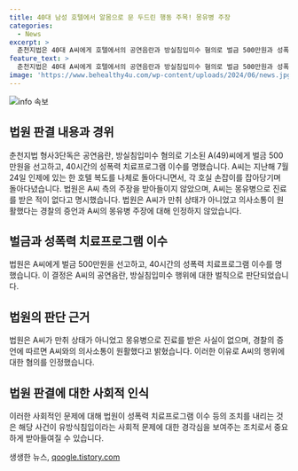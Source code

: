 ```yaml
---
title: 40대 남성 호텔에서 알몸으로 문 두드린 행동 주목! 몽유병 주장
categories:
  - News
excerpt: >
  춘천지법은 40대 A씨에게 호텔에서의 공연음란과 방실침입미수 혐의로 벌금 500만원과 성폭력 치료프로그램 이수를 명했다. A씨는 몽유병으로 화장실을 찾아다녔다고 주장했지만 법원은 받아들이지 않았다. 경찰 증언과 A씨의 행동을 종합해 법원은 혐의를 인정했다. A씨는 이미지의 호텔 복도에서 알몸으로 다른 호실의 손잡이를 잡아당기고 흔든 것으로 밝혀졌다.
feature_text: >
  춘천지법은 40대 A씨에게 호텔에서의 공연음란과 방실침입미수 혐의로 벌금 500만원과 성폭력 치료프로그램 이수를 명했다. A씨는 몽유병으로 화장실을 찾아다녔다고 주장했지만 법원은 받아들이지 않았다. 경찰 증언과 A씨의 행동을 종합해 법원은 혐의를 인정했다. A씨는 이미지의 호텔 복도에서 알몸으로 다른 호실의 손잡이를 잡아당기고 흔든 것으로 밝혀졌다.
image: 'https://www.behealthy4u.com/wp-content/uploads/2024/06/news.jpg'
---
```


<p><img src="https://www.behealthy4u.com/wp-content/uploads/2024/06/news.jpg" alt="info 속보" /></p>

<h2 data-ke-size="size26">법원 판결 내용과 경위</h2>

<p data-ke-size="size16">춘천지법 형사3단독은 공연음란, 방실침입미수 혐의로 기소된 A(49)씨에게 벌금 500만원을 선고하고, 40시간의 성폭력 치료프로그램 이수를 명했습니다. A씨는 지난해 7월 24일 인제에 있는 한 호텔 복도를 나체로 돌아다니면서, 각 호실 손잡이를 잡아당기며 돌아다녔습니다. 법원은 A씨 측의 주장을 받아들이지 않았으며, A씨는 몽유병으로 진료를 받은 적이 없다고 명시했습니다. 법원은 A씨가 만취 상태가 아니었고 의사소통이 원활했다는 경찰의 증언과 A씨의 몽유병 주장에 대해 인정하지 않았습니다.</p>

<h2 data-ke-size="size26">벌금과 성폭력 치료프로그램 이수</h2>

<p data-ke-size="size16">법원은 A씨에게 벌금 500만원을 선고하고, 40시간의 성폭력 치료프로그램 이수를 명했습니다. 이 결정은 A씨의 공연음란, 방실침입미수 행위에 대한 벌칙으로 판단되었습니다.</p>

<h2 data-ke-size="size26">법원의 판단 근거</h2>

<p data-ke-size="size16">법원은 A씨가 만취 상태가 아니었고 몽유병으로 진료를 받은 사실이 없으며, 경찰의 증언에 따르면 A씨와의 의사소통이 원활했다고 밝혔습니다. 이러한 이유로 A씨의 행위에 대한 혐의를 인정했습니다.</p>

<h2 data-ke-size="size26">법원 판결에 대한 사회적 인식</h2>

<p data-ke-size="size16">이러한 사회적인 문제에 대해 법원이 성폭력 치료프로그램 이수 등의 조치를 내리는 것은 해당 사건이 유방식침입이라는 사회적 문제에 대한 경각심을 보여주는 조치로서 중요하게 받아들여질 수 있습니다.</p>
생생한 뉴스, <a href="https://qoogle.tistory.com" rel="dofollow">qoogle.tistory.com</a>



